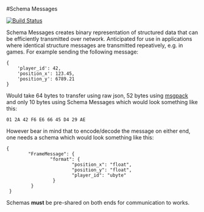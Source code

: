 #Schema Messages

[![Build Status](https://travis-ci.org/tnajdek/schema-messages-python.svg?branch=master)](https://travis-ci.org/tnajdek/schema-messages-python)

Schema Messages creates binary representation of structured data that can be efficiently transmitted over network. Anticipated for use in applications where identical structure messages are transmitted repeatively, e.g. in games. For example sending the following message:

	{
		'player_id': 42,
		'position_x': 123.45,
		'position_y': 6789.21
	}

Would take 64 bytes to transfer using raw json, 52 bytes using [msgpack](http://msgpack.org/) and only 10 bytes using Schema Messages which would look something like this:

	01 2A 42 F6 E6 66 45 D4 29 AE

However bear in mind that to encode/decode the message on either end, one needs a schema which would look something like this:

	{
			"FrameMessage": {
					"format": {
							"position_x": "float",
							"position_y": "float",
							"player_id": "ubyte"
					 }
			 }
	 }

Schemas **must** be pre-shared on both ends for communication to works.